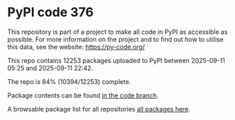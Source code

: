 # PyPI code 376

This repository is part of a project to make all code in PyPI as accessible as possible. For more information 
on the project and to find out how to utilise this data, see the website: https://py-code.org/

This repo contains 12253 packages uploaded to PyPI between 
2025-09-11 05:25 and 2025-09-11 22:42.

The repo is 84% (10394/12253) complete.

Package contents can be found [in the code branch](https://github.com/pypi-data/pypi-mirror-376/tree/code/packages).

A browsable package list for all repositories [all packages here](https://py-code.org/repositories/pypi-mirror-376).


